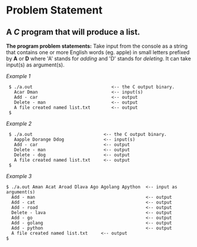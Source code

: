 # Problem Statement #
## A _C_ program that will produce a list. ##

**The program problem statements:**
Take input from the console as a string that contains one or more English words (eg. apple) in small letters prefixed by **A** or **D** where 'A' stands for _adding_ and 'D' stands for _deleting_. It can take input(s) as argument(s).

   _Example 1_
 
   ```text
    $ ./a.out                              <-- the C output binary.
      Acar Dman                            <-- input(s)
      Add - car                            <-- output      
      Delete - man                         <-- output
      A file created named list.txt        <-- output
    $
   ```

   _Example 2_
 
   ```text
    $ ./a.out                           <-- the C output binary.
      Aapple Dorange Ddog               <-- input(s)
      Add - car                         <-- output      
      Delete - man                      <-- output
      Delete - dog                      <-- output
      A file created named list.txt     <-- output
    $
   ```

   _Example 3_

   ```text
   $ ./a.out Aman Acat Aroad Dlava Ago Agolang Apython  <-- input as argument(s)
     Add - man                                          <-- output          
     Add - cat                                          <-- output          
     Add - road                                         <-- output     
     Delete - lava                                      <-- output
     Add - go                                           <-- output 
     Add - golang                                       <-- output           
     Add - python                                       <-- output
     A file created named list.txt     <-- output
   $
   ```